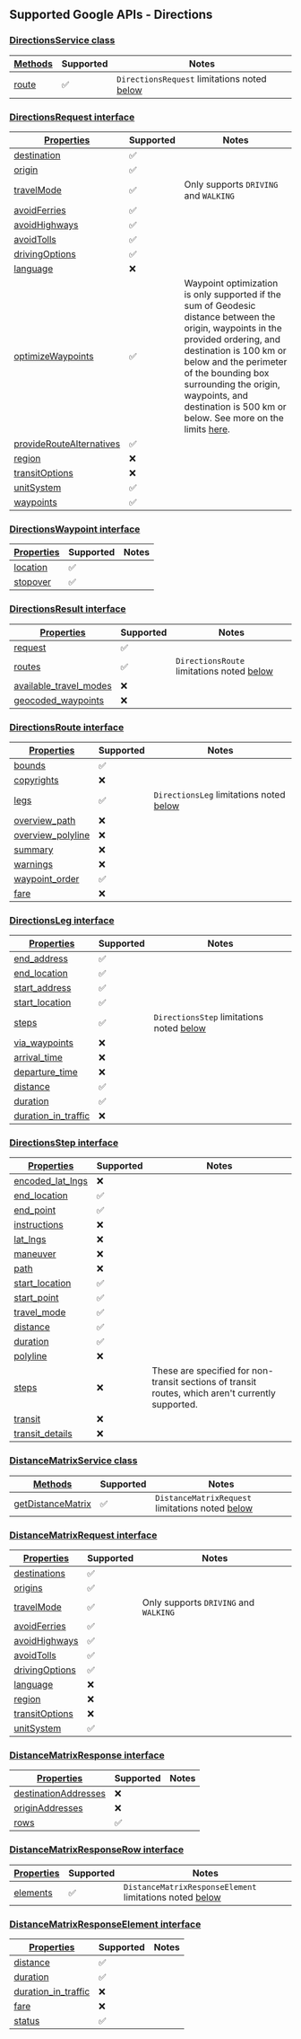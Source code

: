 ## Supported Google APIs - Directions

### [DirectionsService class](https://developers-dot-devsite-v2-prod.appspot.com/maps/documentation/javascript/reference/directions#DirectionsService)

| [Methods](https://developers-dot-devsite-v2-prod.appspot.com/maps/documentation/javascript/reference/directions#DirectionsService-Methods) | Supported          | Notes                                                                       |
| ------------------------------------------------------------------------------------------------------------------------------------------ | ------------------ | --------------------------------------------------------------------------- |
| [route](https://developers-dot-devsite-v2-prod.appspot.com/maps/documentation/javascript/reference/directions#DirectionsService.route)     | :white_check_mark: | `DirectionsRequest` limitations noted [below](#directionsrequest-interface) |

### [DirectionsRequest interface](https://developers-dot-devsite-v2-prod.appspot.com/maps/documentation/javascript/reference/directions#DirectionsRequest)

| [Properties](https://developers-dot-devsite-v2-prod.appspot.com/maps/documentation/javascript/reference/directions#DirectionsRequest-Properties)                             | Supported          | Notes                                                                                                                                                                                                                                                                                                                                                                                              |
| ---------------------------------------------------------------------------------------------------------------------------------------------------------------------------- | ------------------ | -------------------------------------------------------------------------------------------------------------------------------------------------------------------------------------------------------------------------------------------------------------------------------------------------------------------------------------------------------------------------------------------------- |
| [destination](https://developers-dot-devsite-v2-prod.appspot.com/maps/documentation/javascript/reference/directions#DirectionsRequest.destination)                           | :white_check_mark: |                                                                                                                                                                                                                                                                                                                                                                                                    |
| [origin](https://developers-dot-devsite-v2-prod.appspot.com/maps/documentation/javascript/reference/directions#DirectionsRequest.origin)                                     | :white_check_mark: |                                                                                                                                                                                                                                                                                                                                                                                                    |
| [travelMode](https://developers-dot-devsite-v2-prod.appspot.com/maps/documentation/javascript/reference/directions#DirectionsRequest.travelMode)                             | :white_check_mark: | Only supports `DRIVING` and `WALKING`                                                                                                                                                                                                                                                                                                                                                              |
| [avoidFerries](https://developers-dot-devsite-v2-prod.appspot.com/maps/documentation/javascript/reference/directions#DirectionsRequest.avoidFerries)                         | :white_check_mark: |                                                                                                                                                                                                                                                                                                                                                                                                    |
| [avoidHighways](https://developers-dot-devsite-v2-prod.appspot.com/maps/documentation/javascript/reference/directions#DirectionsRequest.avoidHighways)                       | :white_check_mark: |                                                                                                                                                                                                                                                                                                                                                                                                    |
| [avoidTolls](https://developers-dot-devsite-v2-prod.appspot.com/maps/documentation/javascript/reference/directions#DirectionsRequest.avoidTolls)                             | :white_check_mark: |                                                                                                                                                                                                                                                                                                                                                                                                    |
| [drivingOptions](https://developers-dot-devsite-v2-prod.appspot.com/maps/documentation/javascript/reference/directions#DirectionsRequest.drivingOptions)                     | :white_check_mark: |                                                                                                                                                                                                                                                                                                                                                                                                    |
| [language](https://developers-dot-devsite-v2-prod.appspot.com/maps/documentation/javascript/reference/directions#DirectionsRequest.language)                                 | :x:                |                                                                                                                                                                                                                                                                                                                                                                                                    |
| [optimizeWaypoints](https://developers-dot-devsite-v2-prod.appspot.com/maps/documentation/javascript/reference/directions#DirectionsRequest.optimizeWaypoints)               | :white_check_mark: | Waypoint optimization is only supported if the sum of Geodesic distance between the origin, waypoints in the provided ordering, and destination is 100 km or below and the perimeter of the bounding box surrounding the origin, waypoints, and destination is 500 km or below. See more on the limits [here](https://docs.aws.amazon.com/location/latest/developerguide/routes-quota-usage.html). |
| [provideRouteAlternatives](https://developers-dot-devsite-v2-prod.appspot.com/maps/documentation/javascript/reference/directions#DirectionsRequest.provideRouteAlternatives) | :white_check_mark: |                                                                                                                                                                                                                                                                                                                                                                                                    |
| [region](https://developers-dot-devsite-v2-prod.appspot.com/maps/documentation/javascript/reference/directions#DirectionsRequest.region)                                     | :x:                |                                                                                                                                                                                                                                                                                                                                                                                                    |
| [transitOptions](https://developers-dot-devsite-v2-prod.appspot.com/maps/documentation/javascript/reference/directions#DirectionsRequest.transitOptions)                     | :x:                |                                                                                                                                                                                                                                                                                                                                                                                                    |
| [unitSystem](https://developers-dot-devsite-v2-prod.appspot.com/maps/documentation/javascript/reference/directions#DirectionsRequest.unitSystem)                             | :white_check_mark: |                                                                                                                                                                                                                                                                                                                                                                                                    |
| [waypoints](https://developers-dot-devsite-v2-prod.appspot.com/maps/documentation/javascript/reference/directions#DirectionsRequest.waypoints)                               | :white_check_mark: |                                                                                                                                                                                                                                                                                                                                                                                                    |

### [DirectionsWaypoint interface](https://developers-dot-devsite-v2-prod.appspot.com/maps/documentation/javascript/reference/directions#DirectionsWaypoint)

| [Properties](https://developers-dot-devsite-v2-prod.appspot.com/maps/documentation/javascript/reference/directions#DirectionsWaypoint-Properties) | Supported          | Notes |
| ------------------------------------------------------------------------------------------------------------------------------------------------- | ------------------ | ----- |
| [location](https://developers-dot-devsite-v2-prod.appspot.com/maps/documentation/javascript/reference/directions#DirectionsWaypoint.location)     | :white_check_mark: |       |
| [stopover](https://developers-dot-devsite-v2-prod.appspot.com/maps/documentation/javascript/reference/directions#DirectionsWaypoint.stopover)     | :white_check_mark: |       |

### [DirectionsResult interface](https://developers.google.com/maps/documentation/javascript/reference/directions#DirectionsResult)

| [Properties](https://developers.google.com/maps/documentation/javascript/reference/directions#DirectionsResult-Properties)                         | Supported          | Notes                                                                   |
| -------------------------------------------------------------------------------------------------------------------------------------------------- | ------------------ | ----------------------------------------------------------------------- |
| [request](https://developers.google.com/maps/documentation/javascript/reference/directions#DirectionsResult.request)                               | :white_check_mark: |                                                                         |
| [routes](https://developers.google.com/maps/documentation/javascript/reference/directions#DirectionsResult.routes)                                 | :white_check_mark: | `DirectionsRoute` limitations noted [below](#directionsroute-interface) |
| [available_travel_modes](https://developers.google.com/maps/documentation/javascript/reference/directions#DirectionsResult.available_travel_modes) | :x:                |                                                                         |
| [geocoded_waypoints](https://developers.google.com/maps/documentation/javascript/reference/directions#DirectionsResult.geocoded_waypoints)         | :x:                |                                                                         |

### [DirectionsRoute interface](https://developers.google.com/maps/documentation/javascript/reference/directions#DirectionsRoute)

| [Properties](https://developers.google.com/maps/documentation/javascript/reference/directions#DirectionsRoute-Properties)               | Supported          | Notes                                                               |
| --------------------------------------------------------------------------------------------------------------------------------------- | ------------------ | ------------------------------------------------------------------- |
| [bounds](https://developers.google.com/maps/documentation/javascript/reference/directions#DirectionsRoute.bounds)                       | :white_check_mark: |                                                                     |
| [copyrights](https://developers.google.com/maps/documentation/javascript/reference/directions#DirectionsRoute.copyrights)               | :x:                |                                                                     |
| [legs](https://developers.google.com/maps/documentation/javascript/reference/directions#DirectionsRoute.legs)                           | :white_check_mark: | `DirectionsLeg` limitations noted [below](#directionsleg-interface) |
| [overview_path](https://developers.google.com/maps/documentation/javascript/reference/directions#DirectionsRoute.overview_path)         | :x:                |                                                                     |
| [overview_polyline](https://developers.google.com/maps/documentation/javascript/reference/directions#DirectionsRoute.overview_polyline) | :x:                |                                                                     |
| [summary](https://developers.google.com/maps/documentation/javascript/reference/directions#DirectionsRoute.summary)                     | :x:                |                                                                     |
| [warnings](https://developers.google.com/maps/documentation/javascript/reference/directions#DirectionsRoute.warnings)                   | :x:                |                                                                     |
| [waypoint_order](https://developers.google.com/maps/documentation/javascript/reference/directions#DirectionsRoute.waypoint_order)       | :white_check_mark: |                                                                     |
| [fare](https://developers.google.com/maps/documentation/javascript/reference/directions#DirectionsRoute.fare)                           | :x:                |                                                                     |

### [DirectionsLeg interface](https://developers.google.com/maps/documentation/javascript/reference/directions#DirectionsLeg)

| [Properties](https://developers.google.com/maps/documentation/javascript/reference/directions#DirectionsLeg-Properties)                   | Supported          | Notes                                                                 |
| ----------------------------------------------------------------------------------------------------------------------------------------- | ------------------ | --------------------------------------------------------------------- |
| [end_address](https://developers.google.com/maps/documentation/javascript/reference/directions#DirectionsLeg.end_address)                 | :white_check_mark: |                                                                       |
| [end_location](https://developers.google.com/maps/documentation/javascript/reference/directions#DirectionsLeg.end_location)               | :white_check_mark: |                                                                       |
| [start_address](https://developers.google.com/maps/documentation/javascript/reference/directions#DirectionsLeg.start_address)             | :white_check_mark: |                                                                       |
| [start_location](https://developers.google.com/maps/documentation/javascript/reference/directions#DirectionsLeg.start_location)           | :white_check_mark: |                                                                       |
| [steps](https://developers.google.com/maps/documentation/javascript/reference/directions#DirectionsLeg.steps)                             | :white_check_mark: | `DirectionsStep` limitations noted [below](#directionsstep-interface) |
| [via_waypoints](https://developers.google.com/maps/documentation/javascript/reference/directions#DirectionsLeg.via_waypoints)             | :x:                |                                                                       |
| [arrival_time](https://developers.google.com/maps/documentation/javascript/reference/directions#DirectionsLeg.arrival_time)               | :x:                |                                                                       |
| [departure_time](https://developers.google.com/maps/documentation/javascript/reference/directions#DirectionsLeg.departure_time)           | :x:                |                                                                       |
| [distance](https://developers.google.com/maps/documentation/javascript/reference/directions#DirectionsLeg.distance)                       | :white_check_mark: |                                                                       |
| [duration](https://developers.google.com/maps/documentation/javascript/reference/directions#DirectionsLeg.duration)                       | :white_check_mark: |                                                                       |
| [duration_in_traffic](https://developers.google.com/maps/documentation/javascript/reference/directions#DirectionsLeg.duration_in_traffic) | :x:                |                                                                       |

### [DirectionsStep interface](https://developers.google.com/maps/documentation/javascript/reference/directions#DirectionsStep)

| [Properties](https://developers.google.com/maps/documentation/javascript/reference/directions#DirectionsStep-Properties)             | Supported          | Notes                                                                                             |
| ------------------------------------------------------------------------------------------------------------------------------------ | ------------------ | ------------------------------------------------------------------------------------------------- |
| [encoded_lat_lngs](https://developers.google.com/maps/documentation/javascript/reference/directions#DirectionsStep.encoded_lat_lngs) | :x:                |                                                                                                   |
| [end_location](https://developers.google.com/maps/documentation/javascript/reference/directions#DirectionsStep.end_location)         | :white_check_mark: |                                                                                                   |
| [end_point](https://developers.google.com/maps/documentation/javascript/reference/directions#DirectionsStep.end_point)               | :white_check_mark: |                                                                                                   |
| [instructions](https://developers.google.com/maps/documentation/javascript/reference/directions#DirectionsStep.instructions)         | :x:                |                                                                                                   |
| [lat_lngs](https://developers.google.com/maps/documentation/javascript/reference/directions#DirectionsStep.lat_lngs)                 | :x:                |                                                                                                   |
| [maneuver](https://developers.google.com/maps/documentation/javascript/reference/directions#DirectionsStep.maneuver)                 | :x:                |                                                                                                   |
| [path](https://developers.google.com/maps/documentation/javascript/reference/directions#DirectionsStep.path)                         | :x:                |                                                                                                   |
| [start_location](https://developers.google.com/maps/documentation/javascript/reference/directions#DirectionsStep.start_location)     | :white_check_mark: |                                                                                                   |
| [start_point](https://developers.google.com/maps/documentation/javascript/reference/directions#DirectionsStep.start_point)           | :white_check_mark: |                                                                                                   |
| [travel_mode](https://developers.google.com/maps/documentation/javascript/reference/directions#DirectionsStep.travel_mode)           | :white_check_mark: |                                                                                                   |
| [distance](https://developers.google.com/maps/documentation/javascript/reference/directions#DirectionsStep.distance)                 | :white_check_mark: |                                                                                                   |
| [duration](https://developers.google.com/maps/documentation/javascript/reference/directions#DirectionsStep.duration)                 | :white_check_mark: |                                                                                                   |
| [polyline](https://developers.google.com/maps/documentation/javascript/reference/directions#DirectionsStep.polyline)                 | :x:                |                                                                                                   |
| [steps](https://developers.google.com/maps/documentation/javascript/reference/directions#DirectionsStep.steps)                       | :x:                | These are specified for non-transit sections of transit routes, which aren't currently supported. |
| [transit](https://developers.google.com/maps/documentation/javascript/reference/directions#DirectionsStep.transit)                   | :x:                |                                                                                                   |
| [transit_details](https://developers.google.com/maps/documentation/javascript/reference/directions#DirectionsStep.transit_details)   | :x:                |                                                                                                   |

### [DistanceMatrixService class](https://developers-dot-devsite-v2-prod.appspot.com/maps/documentation/javascript/reference/distance-matrix#DistanceMatrixService)

| [Methods](https://developers-dot-devsite-v2-prod.appspot.com/maps/documentation/javascript/reference/distance-matrix#DistanceMatrixService-Methods)                     | Supported          | Notes                                                                               |
| ----------------------------------------------------------------------------------------------------------------------------------------------------------------------- | ------------------ | ----------------------------------------------------------------------------------- |
| [getDistanceMatrix](https://developers-dot-devsite-v2-prod.appspot.com/maps/documentation/javascript/reference/distance-matrix#DistanceMatrixService.getDistanceMatrix) | :white_check_mark: | `DistanceMatrixRequest` limitations noted [below](#distancematrixrequest-interface) |

### [DistanceMatrixRequest interface](https://developers-dot-devsite-v2-prod.appspot.com/maps/documentation/javascript/reference/distance-matrix#DistanceMatrixRequest)

| [Properties](https://developers-dot-devsite-v2-prod.appspot.com/maps/documentation/javascript/reference/distance-matrix#DistanceMatrixRequest-Properties)         | Supported          | Notes                                 |
| ----------------------------------------------------------------------------------------------------------------------------------------------------------------- | ------------------ | ------------------------------------- |
| [destinations](https://developers-dot-devsite-v2-prod.appspot.com/maps/documentation/javascript/reference/distance-matrix#DistanceMatrixRequest.destinations)     | :white_check_mark: |                                       |
| [origins](https://developers-dot-devsite-v2-prod.appspot.com/maps/documentation/javascript/reference/distance-matrix#DistanceMatrixRequest.origins)               | :white_check_mark: |                                       |
| [travelMode](https://developers-dot-devsite-v2-prod.appspot.com/maps/documentation/javascript/reference/distance-matrix#DistanceMatrixRequest.travelMode)         | :white_check_mark: | Only supports `DRIVING` and `WALKING` |
| [avoidFerries](https://developers-dot-devsite-v2-prod.appspot.com/maps/documentation/javascript/reference/distance-matrix#DistanceMatrixRequest.avoidFerries)     | :white_check_mark: |                                       |
| [avoidHighways](https://developers-dot-devsite-v2-prod.appspot.com/maps/documentation/javascript/reference/distance-matrix#DistanceMatrixRequest.avoidHighways)   | :white_check_mark: |                                       |
| [avoidTolls](https://developers-dot-devsite-v2-prod.appspot.com/maps/documentation/javascript/reference/distance-matrix#DistanceMatrixRequest.avoidTolls)         | :white_check_mark: |                                       |
| [drivingOptions](https://developers-dot-devsite-v2-prod.appspot.com/maps/documentation/javascript/reference/distance-matrix#DistanceMatrixRequest.drivingOptions) | :white_check_mark: |                                       |
| [language](https://developers-dot-devsite-v2-prod.appspot.com/maps/documentation/javascript/reference/distance-matrix#DistanceMatrixRequest.language)             | :x:                |                                       |
| [region](https://developers-dot-devsite-v2-prod.appspot.com/maps/documentation/javascript/reference/distance-matrix#DistanceMatrixRequest.region)                 | :x:                |                                       |
| [transitOptions](https://developers-dot-devsite-v2-prod.appspot.com/maps/documentation/javascript/reference/distance-matrix#DistanceMatrixRequest.transitOptions) | :x:                |                                       |
| [unitSystem](https://developers-dot-devsite-v2-prod.appspot.com/maps/documentation/javascript/reference/distance-matrix#DistanceMatrixRequest.unitSystem)         | :white_check_mark: |                                       |

### [DistanceMatrixResponse interface](https://developers.google.com/maps/documentation/javascript/reference/distance-matrix#DistanceMatrixResponse)

| [Properties](https://developers.google.com/maps/documentation/javascript/reference/distance-matrix#DistanceMatrixResponse-Properties)                               | Supported          | Notes |
| ------------------------------------------------------------------------------------------------------------------------------------------------------------------- | ------------------ | ----- |
| [destinationAddresses](https://developers.google.com/maps/documentation/javascript/reference/distance-matrix#DistanceMatrixResponse.destinationAddresses)           | :x:                |       |
| [originAddresses](https://developers-dot-devsite-v2-prod.appspot.com/maps/documentation/javascript/reference/distance-matrix#DistanceMatrixRequest.originAddresses) | :x:                |       |
| [rows](https://developers.google.com/maps/documentation/javascript/reference/distance-matrix#DistanceMatrixResponse.rows)                                           | :white_check_mark: |       |

### [DistanceMatrixResponseRow interface](https://developers.google.com/maps/documentation/javascript/reference/distance-matrix#DistanceMatrixResponseRow)

| [Properties](https://developers.google.com/maps/documentation/javascript/reference/distance-matrix#DistanceMatrixResponseRow-Properties) | Supported          | Notes                                                                                               |
| ---------------------------------------------------------------------------------------------------------------------------------------- | ------------------ | --------------------------------------------------------------------------------------------------- |
| [elements](https://developers.google.com/maps/documentation/javascript/reference/distance-matrix#DistanceMatrixResponseRow.elements)     | :white_check_mark: | `DistanceMatrixResponseElement` limitations noted [below](#distancematrixresponseelement-interface) |

### [DistanceMatrixResponseElement interface](https://developers.google.com/maps/documentation/javascript/reference/distance-matrix#DistanceMatrixResponseElement)

| [Properties](https://developers.google.com/maps/documentation/javascript/reference/distance-matrix#DistanceMatrixResponseElement-Properties)                   | Supported          | Notes |
| -------------------------------------------------------------------------------------------------------------------------------------------------------------- | ------------------ | ----- |
| [distance](https://developers.google.com/maps/documentation/javascript/reference/distance-matrix#DistanceMatrixResponseElement.distance)                       | :white_check_mark: |       |
| [duration](https://developers.google.com/maps/documentation/javascript/reference/distance-matrix#DistanceMatrixResponseElement.duration)                       | :white_check_mark: |       |
| [duration_in_traffic](https://developers.google.com/maps/documentation/javascript/reference/distance-matrix#DistanceMatrixResponseElement.duration_in_traffic) | :x:                |       |
| [fare](https://developers.google.com/maps/documentation/javascript/reference/distance-matrix#DistanceMatrixResponseElement.fare)                               | :x:                |       |
| [status](https://developers.google.com/maps/documentation/javascript/reference/distance-matrix#DistanceMatrixResponseElement.status)                           | :white_check_mark: |       |
